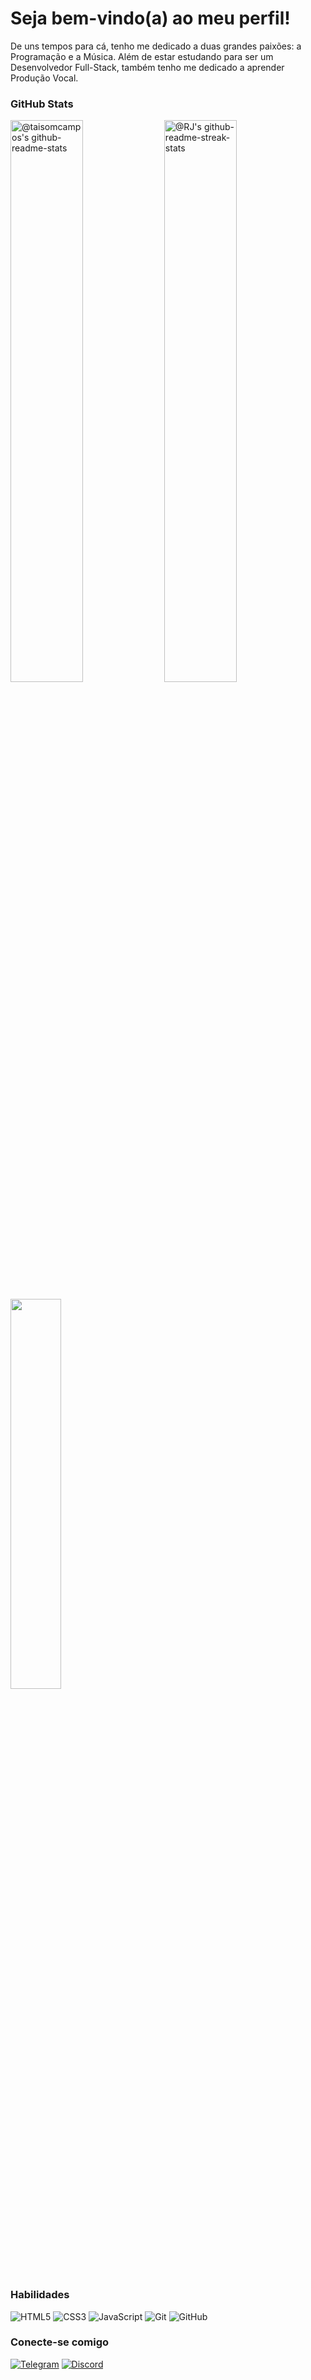# Seja bem-vindo(a) ao meu perfil!

De uns tempos para cá, tenho me dedicado a duas grandes paixões: a Programação e a Música. Além de estar estudando para ser um Desenvolvedor Full-Stack, também tenho me dedicado a aprender Produção Vocal.

### GitHub Stats
<p>
  <a href="https://github.com/taisomcampos?tab=repositories"><img src="https://github-readme-stats-one-bice.vercel.app/api?username=taisomcampos&theme=transparent&show_icons=true&count_private=true&hide_border=false&role=OWNER,ORGANIZATION_MEMBER,COLLABORATOR"     width="48%" alt="@taisomcampos's github-readme-stats"/></a>
  <a href="https://github.com/taisomcampos?tab=stars"><img src="https://github-readme-streak-stats.herokuapp.com?user=taisomcampos&theme=transparent&hide_border=false&date_format=M%20j%5B%2C%20Y%5D"  width="48%" alt="@RJ's github-readme-streak-stats"/></a>
</p>

<p>
  <img src="https://github-readme-stats.vercel.app/api/top-langs/?username=taisomcampos&theme=transparent&layout=compact"width="40%"/> 
</p>

### Habilidades

![HTML5](https://img.shields.io/badge/HTML5-E34F26?style=for-the-badge&logo=html5&logoColor=white)
![CSS3](https://img.shields.io/badge/CSS3-1572B6?style=for-the-badge&logo=css3&logoColor=white)
![JavaScript](https://img.shields.io/badge/JavaScript-F7DF1E?style=for-the-badge&logo=javascript&logoColor=black)
![Git](https://img.shields.io/badge/GIT-E44C30?style=for-the-badge&logo=git&logoColor=white)
![GitHub](https://img.shields.io/badge/GitHub-100000?style=for-the-badge&logo=github&logoColor=white)

### Conecte-se comigo

[![Telegram](https://img.shields.io/badge/Telegram-2CA5E0?style=for-the-badge&logo=telegram&logoColor=white)](https://t.me/taysoncampos)
[![Discord](https://img.shields.io/badge/Discord-7289DA?style=for-the-badge&logo=discord&logoColor=white)](https://discord.com/channels/@taisomcampos/)
